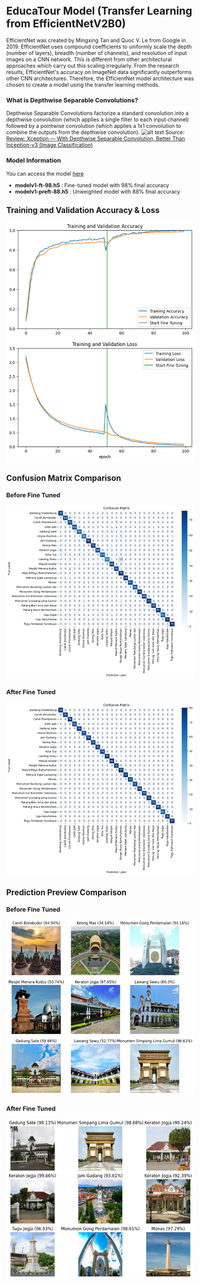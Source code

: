 # EducaTour Model (Transfer Learning from EfficientNetV2B0)
EfficientNet was created by Mingxing Tan and Quoc V. Le from Google in 2019. EfficientNet uses compound coefficients to uniformly scale the depth (number of layers), breadth (number of channels), and resolution of input images on a CNN network. This is different from other architectural approaches which carry out this scaling irregularly. From the research results, EfficientNet's accuracy on ImageNet data significantly outperforms other CNN architectures. Therefore, the EfficientNet model architecture was chosen to create a model using the transfer learning methods.

### What is Depthwise Separable Convolutions?
Depthwise Separable Convolutions factorize a standard convolution into a depthwise convolution (which applies a single filter to each input channel) followed by a pointwise convolution (which applies a 1x1 convolution to combine the outputs from the depthwise convolution).
![alt text][xception-arch]
Source: [Review: Xception — With Depthwise Separable Convolution, Better Than Inception-v3 (Image Classification)](https://towardsdatascience.com/review-xception-with-depthwise-separable-convolution-better-than-inception-v3-image-dc967dd42568)

### Model Information
You can access the model [here](https://drive.google.com/drive/folders/1lFiWeZeTB6w_rf5CDLcvLtfAa96Vr1Ci?usp=drive_link)  
- **modelv1-ft-98.h5** : Fine-tuned model with 98% final accuracy
- **modelv1-preft-88.h5** : Unweighted model with 88% final accuracy

## Training and Validation Accuracy & Loss
![alt text][acc-n-loss]

## Confusion Matrix Comparison
### Before Fine Tuned
![alt text][cm-1]
### After Fine Tuned
![alt text][cm-2]

## Prediction Preview Comparison
### Before Fine Tuned
![alt text][pre-1]
### After Fine Tuned
![alt text][pre-2]

[xception-arch]: https://miro.medium.com/v2/resize:fit:863/1*VvBTMkVRus6bWOqrK1SlLQ.png "Xception Architecture"
[acc-n-loss]: ./assets/__results___56_0.png "Training and Validation Accuracy & Loss"
[cm-1]: ./assets/__results___46_0.png "Confusion Matrix Before Fine Tuned"
[cm-2]: ./assets/__results___65_0.png "Confusion Matrix After Fine Tuned"
[pre-1]: ./assets/__results___42_0.png "Prediction Preview Before Fine Tuned"
[pre-2]: ./assets/__results___62_0.png "Prediction Preview After Fine Tuned"
